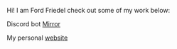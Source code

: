 Hi! I am Ford Friedel check out some of my work below:

Discord bot [Mirror](https://github.com/Paris-Developers/Mirror-TS)

My personal [website](https://fordfriedel.dev/)
